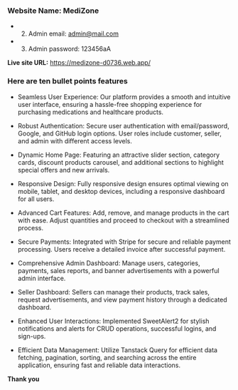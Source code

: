 ### Website Name: MediZone

* 2. Admin email: admin@mail.com
* 3. Admin password: 123456aA

**Live site URL:** https://medizone-d0736.web.app/


### **Here are ten bullet points features**


* Seamless User Experience: Our platform provides a smooth and intuitive user interface, ensuring a hassle-free shopping experience for purchasing medications and healthcare products.

* Robust Authentication: Secure user authentication with email/password, Google, and GitHub login options. User roles include customer, seller, and admin with different access levels.

* Dynamic Home Page: Featuring an attractive slider section, category cards, discount products carousel, and additional sections to highlight special offers and new arrivals.

* Responsive Design: Fully responsive design ensures optimal viewing on mobile, tablet, and desktop devices, including a responsive dashboard for all users.

* Advanced Cart Features: Add, remove, and manage products in the cart with ease. Adjust quantities and proceed to checkout with a streamlined process.

* Secure Payments: Integrated with Stripe for secure and reliable payment processing. Users receive a detailed invoice after successful payment.

* Comprehensive Admin Dashboard: Manage users, categories, payments, sales reports, and banner advertisements with a powerful admin interface.

* Seller Dashboard: Sellers can manage their products, track sales, request advertisements, and view payment history through a dedicated dashboard.

* Enhanced User Interactions: Implemented SweetAlert2 for stylish notifications and alerts for CRUD operations, successful logins, and sign-ups.

* Efficient Data Management: Utilize Tanstack Query for efficient data fetching, pagination, sorting, and searching across the entire application, ensuring fast and reliable data interactions.


**Thank you**